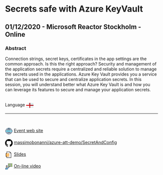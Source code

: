 # Secrets safe with Azure KeyVault
## 01/12/2020 - Microsoft Reactor Stockholm - Online
### Abstract
Connection strings, secret keys, certificates in the app settings are the common approach. Is this the right approach? Security and management of the application secrets require a centralized and reliable solution to manage the secrets used in the applications. Azure Key Vault provides you a service that can be used to secure and centralize application secrets. In this session, you will understand better what Azure Key Vault is and how you can leverage its features to secure and manage your application secrets.

<br/>
Language <img width="25" src="https://raw.githubusercontent.com/massimobonanni/massimobonanni/master/images/flagengland.svg" style="vertical-align:middle">

<br/>

---

<br/>
<p>
<img width="25" src="https://raw.githubusercontent.com/massimobonanni/massimobonanni/master/images/eventwebsite.svg" style="vertical-align:middle"> 
<a href="https://www.meetup.com/Microsoft-Reactor-Stockholm/events/274527699/">Event web site</a>
</p>

<p>
<img width="25" src="https://raw.githubusercontent.com/massimobonanni/massimobonanni/master/images/github.svg" style="vertical-align:middle"> 
<a href="https://github.com/massimobonanni/azure-att-demo" target="_blank">massimobonanni/azure-att-demo/SecretAndConfig</a>
</p>

<p>
<img width="25" src="https://raw.githubusercontent.com/massimobonanni/massimobonanni/master/images/slides.svg" style="vertical-align:middle"> 
<a href="https://raw.githubusercontent.com/massimobonanni/massimobonanni/master/slides/20201201.pdf">Slides</a>
</p>

<p>
<img width="25" src="https://raw.githubusercontent.com/massimobonanni/massimobonanni/master/images/video.svg" style="vertical-align:middle"> 
<a href="https://www.youtube.com/watch?v=yZtraxwbEM4" target="_blank">On-line video</a>
</p> 